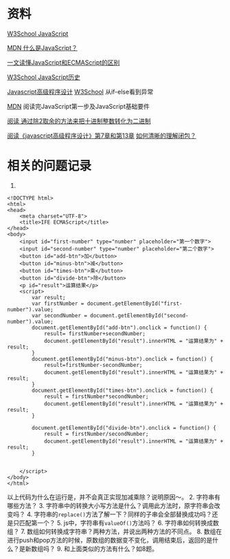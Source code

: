 # 资料
[W3School JavaScript](http://www.w3school.com.cn/js/js_intro.asp)

[MDN 什么是JavaScript？](https://developer.mozilla.org/zh-CN/docs/Learn/JavaScript/First_steps/What_is_JavaScript)

[一文读懂JavaScript和ECMAScript的区别](http://developer.51cto.com/art/201711/557514.htm)

[W3School JavaScript历史](http://www.w3school.com.cn/js/pro_js_history.asp)


[Javascript高级程序设计]()
[W3School](http://www.w3school.com.cn/js/js_if_else.asp) 从if-else看到异常

[MDN](https://developer.mozilla.org/zh-CN/docs/Learn/JavaScript/First_steps/Variables) 阅读完JavaScript第一步及JavaScript基础要件


[阅读 通过除2取余的方法来把十进制整数转化为二进制](https://baike.baidu.com/item/十进制转二进制/393189?fr=aladdin)

[阅读《javascript高级程序设计》第7章和第13章]()
[如何清晰的理解闭包？](https://www.zhihu.com/question/34547104)
# 相关的问题记录
1. 
```
<!DOCTYPE html>
<html>
<head>
    <meta charset="UTF-8">    
    <title>IFE ECMAScript</title>
</head>
<body>        
    <input id="first-number" type="number" placeholder="第一个数字">
    <input id="second-number" type="number" placeholder="第二个数字">
    <button id="add-btn">加</button>
    <button id="minus-btn">减</button>
    <button id="times-btn">乘</button>
    <button id="divide-btn">除</button>
    <p id="result">运算结果</p>
    <script>
        var result;
        var firstNumber = document.getElementById("first-number").value;
        var secondNumber = document.getElementById("second-number").value;
        document.getElementById("add-btn").onclick = function() {
            result= firstNumber+secondNumber;
            document.getElementById("result").innerHTML = "运算结果为" + result;
        }
        document.getElementById("minus-btn").onclick = function() {
            result=firstNumber-secondNumber;
            document.getElementById("result").innerHTML = "运算结果为" + result;
        }
        document.getElementById("times-btn").onclick = function() {
            result = firstNumber*secondNumber;
            document.getElementById("result").innerHTML = "运算结果为" + result;
        }

        document.getElementById("divide-btn").onclick = function() {
            result = firstNumber/secondNumber;
            document.getElementById("result").innerHTML = "运算结果为" + result;
        }

        
    </script>
</body>
</html>
```
以上代码为什么在运行是，并不会真正实现加减乘除？说明原因～。
2. 字符串有哪些方法？
3. 字符串中的转换大小写方法是什么？调用此方法时，原字符串会改变吗？
4. 字符串的`replace()`方法了解一下？同样的子串会全部替换成功吗？还是只匹配第一个？
5. js中，字符串有`valueOf()`方法吗？
6. 字符串如何转换成数组？
7. 数组如何转换成字符串？两种方法，并说出两种方法的不同点。
8. 数组在进行push和pop方法的时候，原数组的数据变不变化，调用结束后，返回的是什么？是新数组吗？
9. 和上面类似的方法有什么？如8题。
